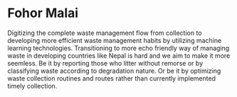 # Fohor Malai

Digitizing the complete waste management flow from collection to developing more efficient waste management habits by utilizing machine learning technologies.
Transitioning to more echo friendly way of managing waste in developing countries like Nepal is hard and we aim to make it more seemless.
Be it by reporting those who litter without remorse or by classifying waste according to degradation nature.
Or be it by optimizing waste collection routines and routes rather than currently implemented timely collection.
